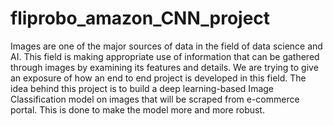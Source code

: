 # fliprobo_amazon_CNN_project

Images are one of the major sources of data in the field of data science and AI. This field is making appropriate use of information that can be gathered through images by examining its features and details. We are trying to give  an exposure of how an end to end project is developed in this field. 
The idea behind this project is to build a deep learning-based Image Classification model on images that will be scraped from e-commerce portal. This is done to make the model more and more robust.
